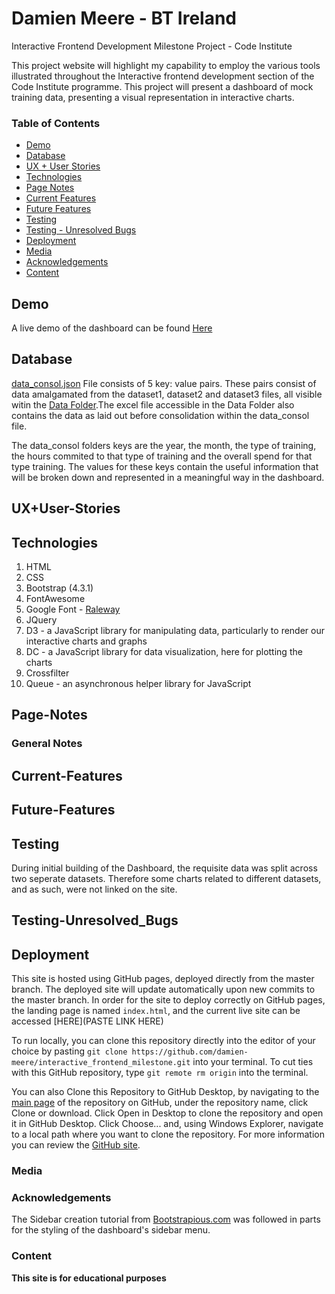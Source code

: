 # Damien Meere - BT Ireland
Interactive Frontend Development Milestone Project - Code Institute

This project website will highlight my capability to employ the various tools illustrated throughout the Interactive frontend development section of the Code Institute programme.
This project will present a dashboard of mock training data, presenting a visual representation in interactive charts.

### Table of Contents

- [Demo](#Demo)
- [Database](#Database)
- [UX + User Stories](#UX+User-Stories)
- [Technologies](#Technologies)
- [Page Notes](#Page-Notes)
- [Current Features](#Current-Features)
- [Future Features](#Future-Features)
- [Testing](#Testing)
- [Testing -  Unresolved Bugs](#Testing-Unresolved_Bugs)
- [Deployment](#Deployment)
- [Media](#Media)
- [Acknowledgements](#Acknowledgements)
- [Content](#Content)

## Demo
A live demo of the dashboard can be found [Here](https://damien-meere.github.io/interactive_frontend_milestone/)

## Database
[data_consol.json](https://github.com/damien-meere/interactive_frontend_milestone/blob/master/assets/data/data_consol.json)
File consists of 5 key: value pairs. These pairs consist of data amalgamated from the dataset1, dataset2 and dataset3 files, all visible
witin the [Data Folder](https://github.com/damien-meere/interactive_frontend_milestone/tree/master/assets/data).The excel file accessible
in the Data Folder also contains the data as laid out before consolidation within the data_consol file.

The data_consol folders keys are the year, the month, the type of training, the hours commited to that type of training and the overall spend for that
type training. The values for these keys contain the useful information that will be broken down and represented in a meaningful way in the dashboard.

## UX+User-Stories



## Technologies
1. HTML
2. CSS
3. Bootstrap (4.3.1)
4. FontAwesome
5. Google Font - [Raleway](https://fonts.google.com/specimen/Raleway)
6. JQuery
7. D3 - a JavaScript library for manipulating data, particularly to render our interactive charts and graphs
8. DC - a JavaScript library for data visualization, here for plotting the charts
9. Crossfilter
10. Queue - an asynchronous helper library for JavaScript

## Page-Notes

### General Notes



## Current-Features



## Future-Features



## Testing
During initial building of the Dashboard, the requisite data was split across two seperate datasets. Therefore some charts related to different datasets, and as such, were not
linked on the site.


## Testing-Unresolved_Bugs



## Deployment
This site is hosted using GitHub pages, deployed directly from the master branch. The deployed site will update automatically upon new commits to the master branch.
In order for the site to deploy correctly on GitHub pages, the landing page is named `index.html`, and the current live site can be accessed [HERE](PASTE LINK HERE)

To run locally, you can clone this repository directly into the editor of your choice by pasting `git clone https://github.com/damien-meere/interactive_frontend_milestone.git` into your terminal.
To cut ties with this GitHub repository, type `git remote rm origin` into the terminal.

You can also Clone this Repository to GitHub Desktop, by navigating to the [main page](https://github.com/damien-meere/interactive_frontend_milestone) of the repository on GitHub, under the repository
name, click Clone or download. Click Open in Desktop to clone the repository and open it in GitHub Desktop. Click Choose... and, using Windows Explorer, navigate to a local path where you
want to clone the repository. For more information you can review the [GitHub site](https://help.github.com/en/articles/cloning-a-repository#cloning-a-repository-to-github-desktop).

### Media



### Acknowledgements

The Sidebar creation tutorial from [Bootstrapious.com](https://bootstrapious.com/p/bootstrap-sidebar) was followed in parts for the styling of the dashboard's sidebar menu.


### Content



**This site is for educational purposes**